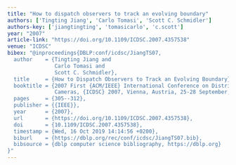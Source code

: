 ```yaml
---
title: "How to dispatch observers to track an evolving boundary"
authors: ['Tingting Jiang', 'Carlo Tomasi', 'Scott C. Schmidler']
authors-key: ['jiangtingting', 'tomasicarlo', 'c.scott']
year: "2007"
article-link: "https://doi.org/10.1109/ICDSC.2007.4357538"
venue: "ICDSC"
bibex: "@inproceedings{DBLP:conf/icdsc/JiangTS07,
  author    = {Tingting Jiang and
               Carlo Tomasi and
               Scott C. Schmidler},
  title     = {How to Dispatch Observers to Track an Evolving Boundary},
  booktitle = {2007 First {ACM/IEEE} International Conference on Distributed Smart
               Cameras, {ICDSC} 2007, Vienna, Austria, 25-28 September, 2007},
  pages     = {305--312},
  publisher = {{IEEE}},
  year      = {2007},
  url       = {https://doi.org/10.1109/ICDSC.2007.4357538},
  doi       = {10.1109/ICDSC.2007.4357538},
  timestamp = {Wed, 16 Oct 2019 14:14:56 +0200},
  biburl    = {https://dblp.org/rec/conf/icdsc/JiangTS07.bib},
  bibsource = {dblp computer science bibliography, https://dblp.org}
}"
---
```

